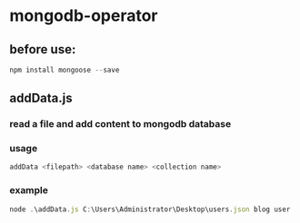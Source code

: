 # mongodb-operator

## before use:
```js
npm install mongoose --save
```

## addData.js
### read a file and add content to mongodb database
### usage
```js
addData <filepath> <database name> <collection name>
```
### example
```js
node .\addData.js C:\Users\Administrator\Desktop\users.json blog user
```
